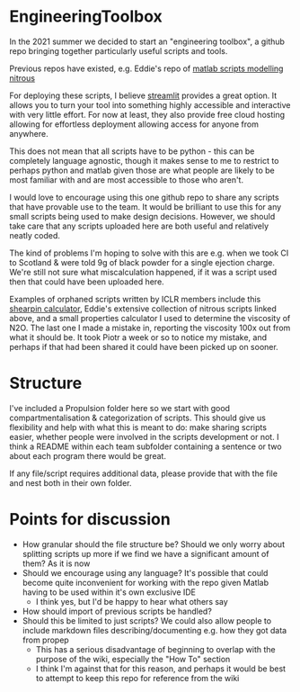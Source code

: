 # EngineeringToolbox

In the 2021 summer we decided to start an "engineering toolbox", a github repo bringing together particularly useful scripts and tools.

Previous repos have existed, e.g. Eddie's repo of [matlab scripts modelling nitrous](https://github.com/icl-rocketry/NitrousModelling)

For deploying these scripts, I believe [streamlit](https://streamlit.io/) provides a great option. It allows you to turn your tool into something highly accessible and interactive with very little effort. For now at least, they also provide free cloud hosting allowing for effortless deployment allowing access for anyone from anywhere.

This does not mean that all scripts have to be python - this can be completely language agnostic, though it makes sense to me to restrict to perhaps python and matlab given those are what people are likely to be most familiar with and are most accessible to those who aren't.

I would love to encourage using this one github repo to share any scripts that have provable use to the team. It would be brilliant to use this for any small scripts being used to make design decisions. However, we should take care that any scripts uploaded here are both useful and relatively neatly coded.

The kind of problems I'm hoping to solve with this are e.g. when we took CI to Scotland & were told 9g of black powder for a single ejection charge. We're still not sure what miscalculation happened, if it was a script used then that could have been uploaded here.

Examples of orphaned scripts written by ICLR members include this [shearpin calculator](https://github.com/icl-rocketry/Shearpin-BP-calculator), Eddie's extensive collection of nitrous scripts linked above, and a small properties calculator I used to determine the viscosity of N2O. The last one I made a mistake in, reporting the viscosity 100x out from what it should be. It took Piotr a week or so to notice my mistake, and perhaps if that had been shared it could have been picked up on sooner.

# Structure

I've included a Propulsion folder here so we start with good compartmentalisation & categorization of scripts. This should give us flexibility and help with what this is meant to do: make sharing scripts easier, whether people were involved in the scripts development or not. I think a README within each team subfolder containing a sentence or two about each program there would be great.

If any file/script requires additional data, please provide that with the file and nest both in their own folder.

# Points for discussion
- How granular should the file structure be? Should we only worry about splitting scripts up more if we find we have a significant amount of them? As it is now
- Should we encourage using any language? It's possible that could become quite inconvenient for working with the repo given Matlab having to be used within it's own exclusive IDE
    - I think yes, but I'd be happy to hear what others say
- How should import of previous scripts be handled?
- Should this be limited to just scripts? We could also allow people to include markdown files describing/documenting e.g. how they got data from propep
    - This has a serious disadvantage of beginning to overlap with the purpose of the wiki, especially the "How To" section
    - I think I'm against that for this reason, and perhaps it would be best to attempt to keep this repo for reference from the wiki

